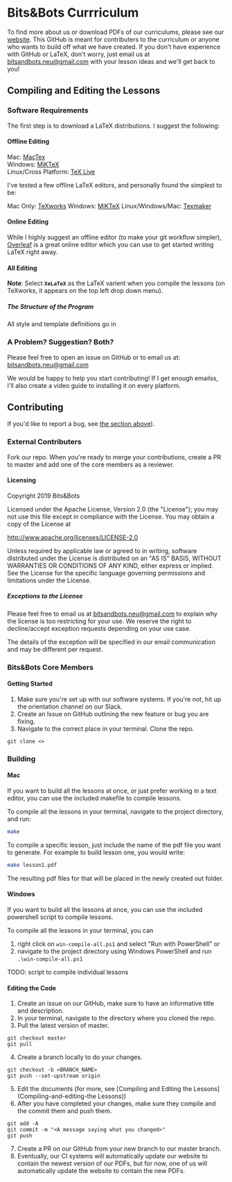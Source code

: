# Bits&Bots Currriculum

To find more about us or download PDFs of our curriculums, please see our [website](https://bitsnbots.weebly.com). This GitHub is meant for contributers to the curriculum or anyone who wants to build off what we have created. If
you don't have experience with GitHub or LaTeX, don't worry, just email
us at <bitsandbots.neu@gmail.com> with your lesson ideas and we'll get back
to you!

## Compiling and Editing the Lessons

### Software Requirements

The first step is to download a LaTeX distributions. I suggest the following:

#### Offline Editing

Mac: [MacTex](http://www.tug.org/mactex/index.html)  
Windows: [MiKTeX](https://miktex.org)  
Linux/Cross Platform: [TeX Live](https://tug.org/texlive/acquire-netinstall.html)

I've tested a few offline LaTeX editors, and personally found the
simplest to be:

Mac Only: [TeXworks](https://www.tug.org/texworks/)
Windows: [MiKTeX](https://miktex.org)
Linux/Windows/Mac: [Texmaker](http://www.xm1math.net/texmaker/)

#### Online Editing

While I highly suggest an offline editor (to make your git workflow simpler),
[Overleaf](https://www.overleaf.com/) is a great online editor which you
can use to get started writing LaTeX right away.

#### All Editing

**Note**: Select **`XeLaTeX`** as the LaTeX varient when you compile the lessons (on TeXworks, it appears on the top left drop down menu).

##### The Structure of the Program

All style and template definitions go in

### A Problem? Suggestion? Both?

Please feel free to open an issue on GitHub or to email us at: <bitsandbots.neu@gmail.com>

We would be happy to help you start contributing! If I get enough emailss, I'll
also create a video guide to installing it on every platform.

## Contributing

If you'd like to report a bug, see [the section above](a-problem?-suggestion?-both?)).

### External Contributers

Fork our repo. When you're ready to merge your contributions, create a PR to master and add one of the core members as a reviewer.

#### Licensing

Copyright 2019 Bits&Bots

Licensed under the Apache License, Version 2.0 (the "License");
you may not use this file except in compliance with the License.
You may obtain a copy of the License at

   http://www.apache.org/licenses/LICENSE-2.0

Unless required by applicable law or agreed to in writing, software
distributed under the License is distributed on an "AS IS" BASIS,
WITHOUT WARRANTIES OR CONDITIONS OF ANY KIND, either express or implied.
See the License for the specific language governing permissions and
limitations under the License.

##### Exceptions to the License

Please feel free to email us at <bitsandbots.neu@gmail.com> to explain
why the license is too restricting for your use. We reserve the right
to decline/accept exception requests depending on your use case.

The details of the exception will be specified in our email
communication and may be different per request.

### Bits&Bots Core Members

#### Getting Started
1. Make sure you're set up with our software systems. If you're not, hit up the orientation channel on our Slack.
2. Create an Issue on GitHub outlining the new feature or bug you are fixing.
3. Navigate to the correct place in your terminal. Clone the repo.
```
git clone <>
```

### Building

#### Mac
If you want to build all the lessons at once, or just prefer working in a text editor, you can use the included makefile to compile lessons.

To compile all the lessons in your terminal, navigate to the project directory, and run:

```bash
make
```

To compile a specific lesson, just include the name of the pdf file you want to generate. For example to build lesson one, you would write:

```bash
make lesson1.pdf
```

The resulting pdf files for that will be placed in the newly created out folder.

#### Windows
If you want to build all the lessons at once, you can use the included powershell script to compile lessons.

To compile all the lessons in your terminal, you can
1. right click on `win-compile-all.ps1` and select "Run with PowerShell"
or
2. navigate to the project directory using Windows PowerShell and run `.\win-compile-all.ps1`

TODO: script to compile individual lessons

#### Editing the Code

1. Create an issue on our GitHub, make sure to have an informative title
and description.
2. In your terminal, navigate to the directory where you cloned the repo.
3. Pull the latest version of master.
```
git checkout master
git pull
```
4. Create a branch locally to do your changes.
```
git checkout -b <BRANCH_NAME>
git push --set-upstream origin
```
5. Edit the documents (for more, see [Compiling and Editing the Lessons](Compiling-and-editing-the Lessons))
6. After you have completed your changes, make sure they compile and the commit them and push them.
```
git add -A
git commit -m "<A message saying what you changed>"
git push
```
7. Create a PR on our GitHub from your new branch to our master branch.
8. Eventually, our CI systems will automatically update our website to contain
the newest version of our PDFs, but for now, one of us will automatically
update the website to contain the new PDFs.
